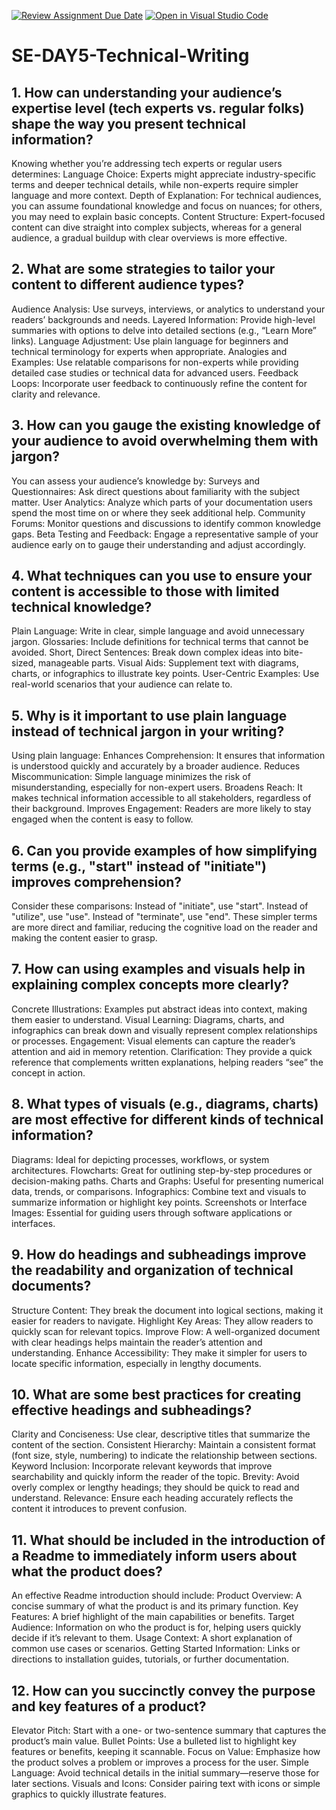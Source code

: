 [![Review Assignment Due Date](https://classroom.github.com/assets/deadline-readme-button-22041afd0340ce965d47ae6ef1cefeee28c7c493a6346c4f15d667ab976d596c.svg)](https://classroom.github.com/a/zsAR-pyY)
[![Open in Visual Studio Code](https://classroom.github.com/assets/open-in-vscode-2e0aaae1b6195c2367325f4f02e2d04e9abb55f0b24a779b69b11b9e10269abc.svg)](https://classroom.github.com/online_ide?assignment_repo_id=18632332&assignment_repo_type=AssignmentRepo)
# SE-DAY5-Technical-Writing
## 1. How can understanding your audience’s expertise level (tech experts vs. regular folks) shape the way you present technical information?
Knowing whether you’re addressing tech experts or regular users determines:
Language Choice: Experts might appreciate industry-specific terms and deeper technical details, while non-experts require simpler language and more context.
Depth of Explanation: For technical audiences, you can assume foundational knowledge and focus on nuances; for others, you may need to explain basic concepts.
Content Structure: Expert-focused content can dive straight into complex subjects, whereas for a general audience, a gradual buildup with clear overviews is more effective.


## 2. What are some strategies to tailor your content to different audience types?
Audience Analysis: Use surveys, interviews, or analytics to understand your readers’ backgrounds and needs.
Layered Information: Provide high-level summaries with options to delve into detailed sections (e.g., “Learn More” links).
Language Adjustment: Use plain language for beginners and technical terminology for experts when appropriate.
Analogies and Examples: Use relatable comparisons for non-experts while providing detailed case studies or technical data for advanced users.
Feedback Loops: Incorporate user feedback to continuously refine the content for clarity and relevance.


## 3. How can you gauge the existing knowledge of your audience to avoid overwhelming them with jargon?
You can assess your audience’s knowledge by:
Surveys and Questionnaires: Ask direct questions about familiarity with the subject matter.
User Analytics: Analyze which parts of your documentation users spend the most time on or where they seek additional help.
Community Forums: Monitor questions and discussions to identify common knowledge gaps.
Beta Testing and Feedback: Engage a representative sample of your audience early on to gauge their understanding and adjust accordingly.


## 4. What techniques can you use to ensure your content is accessible to those with limited technical knowledge?
Plain Language: Write in clear, simple language and avoid unnecessary jargon.
Glossaries: Include definitions for technical terms that cannot be avoided.
Short, Direct Sentences: Break down complex ideas into bite-sized, manageable parts.
Visual Aids: Supplement text with diagrams, charts, or infographics to illustrate key points.
User-Centric Examples: Use real-world scenarios that your audience can relate to.


## 5. Why is it important to use plain language instead of technical jargon in your writing?
Using plain language:
Enhances Comprehension: It ensures that information is understood quickly and accurately by a broader audience.
Reduces Miscommunication: Simple language minimizes the risk of misunderstanding, especially for non-expert users.
Broadens Reach: It makes technical information accessible to all stakeholders, regardless of their background.
Improves Engagement: Readers are more likely to stay engaged when the content is easy to follow.


## 6. Can you provide examples of how simplifying terms (e.g., "start" instead of "initiate") improves comprehension?
Consider these comparisons:
Instead of "initiate", use "start".
Instead of "utilize", use "use".
Instead of "terminate", use "end".
These simpler terms are more direct and familiar, reducing the cognitive load on the reader and making the content easier to grasp.


## 7. How can using examples and visuals help in explaining complex concepts more clearly?
Concrete Illustrations: Examples put abstract ideas into context, making them easier to understand.
Visual Learning: Diagrams, charts, and infographics can break down and visually represent complex relationships or processes.
Engagement: Visual elements can capture the reader’s attention and aid in memory retention.
Clarification: They provide a quick reference that complements written explanations, helping readers “see” the concept in action.


## 8. What types of visuals (e.g., diagrams, charts) are most effective for different kinds of technical information?
Diagrams: Ideal for depicting processes, workflows, or system architectures.
Flowcharts: Great for outlining step-by-step procedures or decision-making paths.
Charts and Graphs: Useful for presenting numerical data, trends, or comparisons.
Infographics: Combine text and visuals to summarize information or highlight key points.
Screenshots or Interface Images: Essential for guiding users through software applications or interfaces.


## 9. How do headings and subheadings improve the readability and organization of technical documents?
Structure Content: They break the document into logical sections, making it easier for readers to navigate.
Highlight Key Areas: They allow readers to quickly scan for relevant topics.
Improve Flow: A well-organized document with clear headings helps maintain the reader’s attention and understanding.
Enhance Accessibility: They make it simpler for users to locate specific information, especially in lengthy documents.


## 10. What are some best practices for creating effective headings and subheadings?
Clarity and Conciseness: Use clear, descriptive titles that summarize the content of the section.
Consistent Hierarchy: Maintain a consistent format (font size, style, numbering) to indicate the relationship between sections.
Keyword Inclusion: Incorporate relevant keywords that improve searchability and quickly inform the reader of the topic.
Brevity: Avoid overly complex or lengthy headings; they should be quick to read and understand.
Relevance: Ensure each heading accurately reflects the content it introduces to prevent confusion.


## 11. What should be included in the introduction of a Readme to immediately inform users about what the product does?
An effective Readme introduction should include:
Product Overview: A concise summary of what the product is and its primary function.
Key Features: A brief highlight of the main capabilities or benefits.
Target Audience: Information on who the product is for, helping users quickly decide if it’s relevant to them.
Usage Context: A short explanation of common use cases or scenarios.
Getting Started Information: Links or directions to installation guides, tutorials, or further documentation.


## 12. How can you succinctly convey the purpose and key features of a product?
Elevator Pitch: Start with a one- or two-sentence summary that captures the product’s main value.
Bullet Points: Use a bulleted list to highlight key features or benefits, keeping it scannable.
Focus on Value: Emphasize how the product solves a problem or improves a process for the user.
Simple Language: Avoid technical details in the initial summary—reserve those for later sections.
Visuals and Icons: Consider pairing text with icons or simple graphics to quickly illustrate features.

